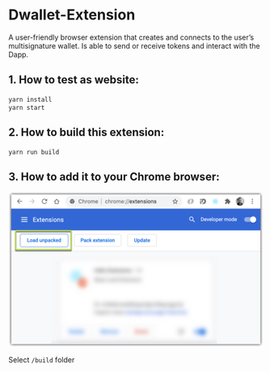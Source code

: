 
# Dwallet-Extension

A user-friendly browser extension that creates and connects to the user’s multisignature wallet. Is able to send or receive tokens and interact with the Dapp.

## 1. How to test as website:

```shell
yarn install
yarn start
```

## 2. How to build this extension:

```shell
yarn run build
```

## 3. How to add it to your Chrome browser:

![](./assets/readme/2020-12-04_15-18-20.jpg)

Select `/build` folder



